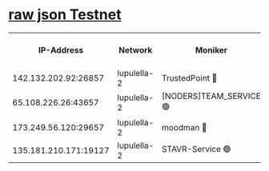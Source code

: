 [raw json Testnet](https://rpc-check.jaclalt.stavr.tech/jaclalt/rpc-jaclalt-result.json)
=

<table><tr><th>IP-Address</th><th>Network</th><th>Moniker</th><th>Latest Block Height</th><th>Earliest Block Height</th><th>Catching Up</th><th>Tx Index</th><th>Voting Power</th><th>Scan Time</th></tr><tr><td>142.132.202.92:26857</td><td>lupulella-2</td><td>TrustedPoint 🔴</td><td>6858983</td><td>6282001</td><td>False</td><td>off</td><td>5</td><td>2024-02-27T09:24:54.220292424UTC</td></tr><tr><td>65.108.226.26:43657</td><td>lupulella-2</td><td>[NODERS]TEAM_SERVICE 🟢</td><td>6858983</td><td>6282001</td><td>False</td><td>on</td><td>0</td><td>2024-02-27T09:24:54.534290403UTC</td></tr><tr><td>173.249.56.120:29657</td><td>lupulella-2</td><td>moodman 🔴</td><td>6858983</td><td>6758983</td><td>False</td><td>off</td><td>1075134</td><td>2024-02-27T09:24:53.990105996UTC</td></tr><tr><td>135.181.210.171:19127</td><td>lupulella-2</td><td>STAVR-Service 🟢</td><td>6858982</td><td>6858001</td><td>False</td><td>on</td><td>0</td><td>2024-02-27T09:24:45.516878446UTC</td></tr></table>
